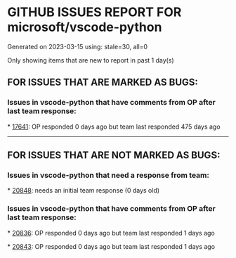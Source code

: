 
# GITHUB ISSUES REPORT FOR microsoft/vscode-python


Generated on 2023-03-15 using: stale=30, all=0


Only showing items that are new to report in past 1 day(s)


## FOR ISSUES THAT ARE MARKED AS BUGS:


### Issues in vscode-python that have comments from OP after last team response:


\* [17641](https://github.com/microsoft/vscode-python/issues/17641 "Unittest id parsing fails when using `testscenarios` "): OP responded 0 days ago but team last responded 475 days ago

---

## FOR ISSUES THAT ARE NOT MARKED AS BUGS:


### Issues in vscode-python that need a response from team:


\* [20848](https://github.com/microsoft/vscode-python/issues/20848 "Display of unittest discovery broken, when using parameter -t"): needs an initial team response (0 days old)

### Issues in vscode-python that have comments from OP after last team response:


\* [20836](https://github.com/microsoft/vscode-python/issues/20836 "CMD window show up during conda env activation on Windows"): OP responded 0 days ago but team last responded 1 days ago

\* [20843](https://github.com/microsoft/vscode-python/issues/20843 "ERROR conda.cli.main_run:execute(49)"): OP responded 0 days ago but team last responded 1 days ago
